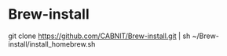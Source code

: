 # Brew-install

git clone https://github.com/CABNlT/Brew-install.git | sh ~/Brew-install/install_homebrew.sh

